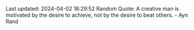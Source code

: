 Last updated: 2024-04-02 16:29:52
Random Quote: A creative man is motivated by the desire to achieve, not by the desire to beat others. - Ayn Rand